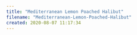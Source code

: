 ```yaml
---
title: "Mediterranean Lemon Poached Halibut"
filename: "Mediterranean-Lemon-Poached-Halibut"
created: 2020-08-07 11:17:34
---
```


